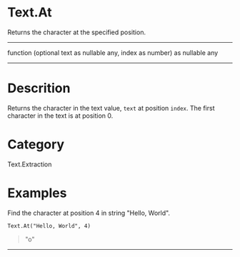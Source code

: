 ﻿# Text.At
Returns the character at the specified position.
***
function (optional text as nullable any, index as number) as nullable any
***
# Descrition 
Returns the character in the text value, <code>text</code> at position <code>index</code>. The first character in the text is at position 0.
# Category 
Text.Extraction
# Examples 
Find the character at position 4 in string "Hello, World".
```
Text.At("Hello, World", 4)
```
> "o"
***
